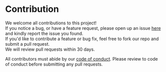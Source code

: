 # Contribution

We welcome all contributions to this project! <br>
If you notice a bug, or have a feature request,
please open up an issue [here](https://github.com/DSCI-310/DSCI-310-Group-3/issues) and kindly report the issue you found. <br>
If you'd like to contribute a feature or bug fix,
feel free to fork our repo and submit a pull request. <br>
We will review pull requests within 30 days. <br>


All contributors must abide by our [code of conduct](CODE_OF_CONDUCT.md). Please review to code of conduct before submitting any pull requests. <br>
